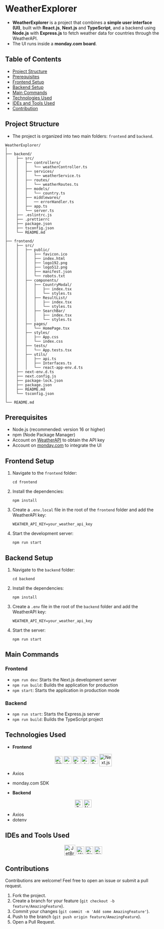 # WeatherExplorer

- **WeatherExplorer** is a project that combines a **simple user interface (UI)**, built with **React.js**, **Next.js** and **TypeScript**, and a backend using **Node.js** with **Express.js** to fetch weather data for countries through the WeatherAPI.
- The UI runs inside a **monday.com board**.

## Table of Contents

- [Project Structure](#project-structure)
- [Prerequisites](#prerequisites)
- [Frontend Setup](#frontend-setup)
- [Backend Setup](#backend-setup)
- [Main Commands](#main-commands)
- [Technologies Used](#technologies-used)
- [IDEs and Tools Used](#ides-and-tools-used)
- [Contribution](#contribution)

## Project Structure

- The project is organized into two main folders: `frontend` and `backend`.

```shell
WeatherExplorer/
│
├── backend/
│    ├── src/
│    │   ├── controllers/
│    │   │   └── weatherController.ts
│    │   ├── services/
│    │   │   └── weatherService.ts
│    │   ├── routes/
│    │   │   └── weatherRoutes.ts
│    │   ├── models/
│    │   │   └── country.ts
│    │   ├── middlewares/
│    │   │   ── errorHandler.ts
│    │   ├── app.ts
│    │   └── server.ts
│    ├── .eslintrc.js
│    ├── .prettierrc
│    ├── package.json
│    ├── tsconfig.json
│    └── README.md
│
├── frontend/
│    ├── src/
│    │   ├── public/
│    │   │   ├── favicon.ico
│    │   │   ├── index.html
│    │   │   ├── logo192.png
│    │   │   ├── logo512.png
│    │   │   ├── manifest.json
│    │   │   └── robots.txt
│    │   ├── components/
│    │   │   ├── CountryModal/
│    │   │   │   ├── index.tsx
│    │   │   │   └── styles.ts
│    │   │   ├── ResultList/
│    │   │   │   ├── index.tsx
│    │   │   │   └── styles.ts
│    │   │   ├── SearchBar/
│    │   │   │   ├── index.tsx
│    │   │   │   └── styles.ts
│    │   ├── pages/
│    │   │   └── HomePage.tsx
│    │   ├── styles/
│    │   │   ├── App.css
│    │   │   └── index.css
│    │   ├── tests/
│    │   │   └── App.tests.tsx
│    │   ├── utils/
│    │   │   ├── api.ts
│    │   │   ├── Interfaces.ts
│    │   │   └── react-app-env.d.ts
│    ├── next-env.d.ts
│    ├── next.config.js
│    ├── package-lock.json
│    ├── package.json
│    ├── README.md
│    └── tsconfig.json
│
└── README.md
```

## Prerequisites

- Node.js (recommended: version 16 or higher)
- npm (Node Package Manager)
- Account on [WeatherAPI](https://www.weatherapi.com/) to obtain the API key
- Account on [monday.com](https://monday.com/) to integrate the UI

## Frontend Setup

1. Navigate to the `frontend` folder:

    ```shell
    cd frontend
    ```

2. Install the dependencies:

    ```shell
    npm install
    ```

3. Create a `.env.local` file in the root of the `frontend` folder and add the WeatherAPI key:

    ```env
    WEATHER_API_KEY=your_weather_api_key
    ```

4. Start the development server:

    ```shell
    npm run start
    ```

## Backend Setup

1. Navigate to the `backend` folder:

    ```shell
    cd backend
    ```

2. Install the dependencies:

    ```shell
    npm install
    ```

3. Create a `.env` file in the root of the `backend` folder and add the WeatherAPI key:

    ```env
    WEATHER_API_KEY=your_weather_api_key
    ```

4. Start the server:

    ```shell
    npm run start
    ```

## Main Commands

### Frontend

- `npm run dev`: Starts the Next.js development server
- `npm run build`: Builds the application for production
- `npm start`: Starts the application in production mode

### Backend

- `npm run start`: Starts the Express.js server
- `npm run build`: Builds the TypeScript project

## Technologies Used

- **Frontend**

<div align="center">
    <img alt="CSS" height="25" width="25" align="center" src="https://cdn.jsdelivr.net/gh/devicons/devicon@latest/icons/css3/css3-original.svg" />
    <img alt="styled-components" height="25" width="25" align="center" src="https://skillicons.dev/icons?i=styledcomponents" />
    <img alt="TypeScript" height="25" width="25" align="center" src="https://cdn.jsdelivr.net/gh/devicons/devicon@latest/icons/typescript/typescript-original.svg" />
    <img alt="JavaScript" height="25" width="25" align="center" src="https://cdn.jsdelivr.net/gh/devicons/devicon@latest/icons/javascript/javascript-original.svg" />
    <img alt="React.js" height="25" width="25" align="center" src="https://cdn.jsdelivr.net/gh/devicons/devicon@latest/icons/react/react-original.svg" />
    <img alt="Next.js" height="40" width="40" align="center" src="https://cdn.jsdelivr.net/gh/devicons/devicon@latest/icons/nextjs/nextjs-original-wordmark.svg" />
</div>

- Axios
- monday.com SDK

- **Backend**

<div align="center">
    <img alt="TypeScript" height="25" width="25" align="center" src="https://cdn.jsdelivr.net/gh/devicons/devicon@latest/icons/typescript/typescript-original.svg" />
    <img alt="Node.js" height="25" width="25" align="center" src="https://cdn.jsdelivr.net/gh/devicons/devicon@latest/icons/nodejs/nodejs-original.svg" />
</div>

- Axios
- dotenv

## IDEs and Tools Used

<div align="center">
    <img alt="JetBrains" height="35" width="35" align="center" src="https://cdn.jsdelivr.net/gh/devicons/devicon@latest/icons/jetbrains/jetbrains-original.svg" />
    <img alt="WebStorm" height="25" width="25" align="center" src="https://cdn.jsdelivr.net/gh/devicons/devicon@latest/icons/webstorm/webstorm-original.svg" />
    <img alt="Git" height="25" width="25" align="center" src="https://cdn.jsdelivr.net/gh/devicons/devicon@latest/icons/git/git-original.svg" />
    <img alt="GitHub" height="25" width="25" align="center" src="https://cdn.jsdelivr.net/gh/devicons/devicon@latest/icons/github/github-original.svg" />
</div>

## Contributions

Contributions are welcome! Feel free to open an issue or submit a pull request.

1. Fork the project.
2. Create a branch for your feature (`git checkout -b feature/AmazingFeature`).
3. Commit your changes (`git commit -m 'Add some AmazingFeature'`).
4. Push to the branch (`git push origin feature/AmazingFeature`).
5. Open a Pull Request.
